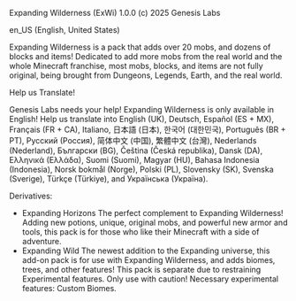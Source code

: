 Expanding Wilderness (ExWi) 1.0.0 (c) 2025 Genesis Labs

en_US (English, United States)

Expanding Wilderness is a pack that adds over 20 mobs, and dozens of blocks and items! Dedicated to add more mobs from the real world and the whole Minecraft franchise, most mobs, blocks, and items are not fully original, being brought from Dungeons, Legends, Earth, and the real world.

Help us Translate!

Genesis Labs needs your help! Expanding Wilderness is only available in English! Help us translate into English (UK), Deutsch, Español (ES + MX), Français (FR + CA), Italiano, 日本語 (日本), 한국어 (대한민국), Português (BR + PT), Русский (Россия), 简体中文 (中国), 繁體中文 (台灣), Nederlands (Nederland), Български (BG), Čeština (Česká republika),  Dansk (DA), Ελληνικά (Ελλάδα), Suomi (Suomi), Magyar (HU), Bahasa Indonesia (Indonesia), Norsk bokmål (Norge), Polski (PL), Slovensky (SK), Svenska (Sverige), Türkçe (Türkiye), and Українська (Україна).

Derivatives:

- Expanding Horizons
 The perfect complement to Expanding Wilderness! Adding new potions, unique, original mobs, and powerful new armor and tools, this pack is for those who like their Minecraft with a side of adventure.
- Expanding Wild
 The newest addition to the Expanding universe, this add-on pack is for use with Expanding Wilderness, and adds biomes, trees, and other features! This pack is separate due to restraining Experimental features. Only use with caution! Necessary experimental features: Custom Biomes.